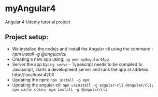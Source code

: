 # myAngular4
Angular 4 Udemy tutorial project


## Project setup: ##
* We installed the nodejs and install the Angular cli using the command : *npm install -g @angular/cli*
* Creating a new app using: `ng new myAngular4App`
* Server the app by: `ng serve` - Typescript needs to be compiled to Javascript, starts a development server and runs the app at address http://localhost:4200 
* Updating the npm: `npm install -g npm`   
* Updating the angular-cli: `npm uninstall -g angular-cli @angular/cli;  npm cache clean; npm install -g @angular/cli`



